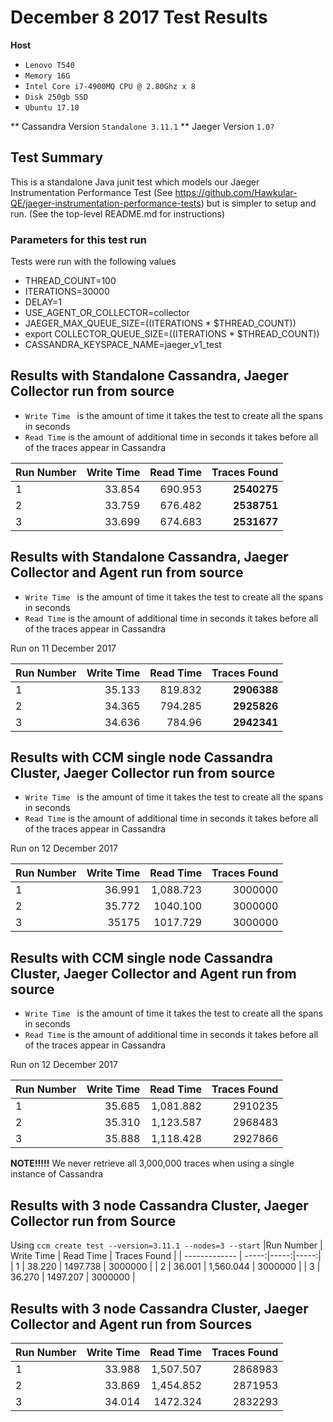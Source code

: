 # December 8 2017 Test Results

**Host** 
+ `Lenovo T540`
+ `Memory 16G`
+ `Intel Core i7-4900MQ CPU @ 2.80Ghz x 8`
+ `Disk 250gb SSD`
+ `Ubuntu 17.10`

** Cassandra Version `Standalone 3.11.1`
** Jaeger Version `1.0?`

## Test Summary
This is a standalone Java junit test which models our Jaeger Instrumentation Performance 
Test (See https://github.com/Hawkular-QE/jaeger-instrumentation-performance-tests) but
is simpler to setup and run.   (See the top-level README.md for instructions)

### Parameters for this test run
Tests were run with the following values
+ THREAD_COUNT=100
+ ITERATIONS=30000
+ DELAY=1
+ USE_AGENT_OR_COLLECTOR=collector
+ JAEGER_MAX_QUEUE_SIZE=$(($ITERATIONS * $THREAD_COUNT))  
+ export COLLECTOR_QUEUE_SIZE=$(($ITERATIONS * $THREAD_COUNT))
+ CASSANDRA_KEYSPACE_NAME=jaeger_v1_test
 
## Results with Standalone Cassandra, Jaeger Collector run from source
+ `Write Time ` is the amount of time it takes the test to create all the spans in seconds
+ `Read Time` is the amount of additional time in seconds it takes before all of the traces appear in Cassandra

|Run Number | Write Time | Read Time | Traces Found |
| ------------- | -----:|-----:|-----:|
| 1 | 33.854 | 690.953 | **2540275** | 
| 2 | 33.759 | 676.482 | **2538751** |
| 3 | 33.699 | 674.683 | **2531677** |

## Results with Standalone Cassandra, Jaeger Collector and Agent run from source
+ `Write Time ` is the amount of time it takes the test to create all the spans in seconds
+ `Read Time` is the amount of additional time in seconds it takes before all of the traces appear in Cassandra

Run on 11 December 2017

|Run Number | Write Time | Read Time | Traces Found |
| ------------- | -----:|-----:|-----:|
| 1 | 35.133 | 819.832 | **2906388** | 
| 2 | 34.365 | 794.285 | **2925826** | 
| 3 | 34.636 | 784.96 | **2942341** | 


## Results with CCM single node Cassandra Cluster, Jaeger Collector run from source
+ `Write Time ` is the amount of time it takes the test to create all the spans in seconds
+ `Read Time` is the amount of additional time in seconds it takes before all of the traces appear in Cassandra

Run on 12 December 2017

|Run Number | Write Time | Read Time | Traces Found |
| ------------- | -----:|-----:|-----:|
| 1 | 36.991 | 1,088.723 | 3000000 | 
| 2 | 35.772 | 1040.100 | 3000000 | 
| 3 | 35175 | 1017.729 | 3000000 | 

## Results with CCM single node Cassandra Cluster, Jaeger Collector and Agent run from source
+ `Write Time ` is the amount of time it takes the test to create all the spans in seconds
+ `Read Time` is the amount of additional time in seconds it takes before all of the traces appear in Cassandra

Run on 12 December 2017

|Run Number | Write Time | Read Time | Traces Found |
| ------------- | -----:|-----:|-----:|
| 1 | 35.685 | 1,081.882 | 2910235 | 
| 2 | 35.310 | 1,123.587 | 2968483 | 
| 3 | 35.888 | 1,118.428 | 2927866 | 

**NOTE!!!!!**
We never retrieve all 3,000,000 traces when using a single instance of Cassandra

## Results with 3 node Cassandra Cluster, Jaeger Collector run from Source
Using `ccm create test --version=3.11.1 --nodes=3 --start`
|Run Number | Write Time | Read Time | Traces Found |
| ------------- | -----:|-----:|-----:|
| 1 | 38.220 | 1497.738 | 3000000 | 
| 2 | 36.001 | 1,560.044  | 3000000 | 
| 3 | 36.270 | 1497.207  | 3000000 | 

## Results with 3 node Cassandra Cluster, Jaeger Collector and Agent run from Sources
|Run Number | Write Time | Read Time | Traces Found |
| ------------- | -----:|-----:|-----:|
| 1 | 33.988 | 1,507.507 | 2868983 | 
| 2 | 33.869 | 1,454.852 | 2871953 | 
| 3 | 34.014 | 1472.324 | 2832293 | 











